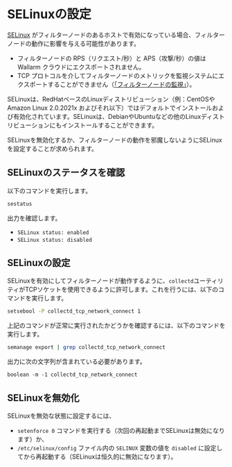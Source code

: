 [link-selinux]:     https://www.redhat.com/en/topics/linux/what-is-selinux
[doc-monitoring]:   monitoring/intro.ja.md

# SELinuxの設定

[SELinux][link-selinux] がフィルターノードのあるホストで有効になっている場合、フィルターノードの動作に影響を与える可能性があります。
* フィルターノードの RPS（リクエスト/秒）と APS（攻撃/秒）の値は Wallarm クラウドにエクスポートされません。
* TCP プロトコルを介してフィルターノードのメトリックを監視システムにエクスポートすることができません（[「フィルターノードの監視」][doc-monitoring]）。

SELinuxは、RedHatベースのLinuxディストリビューション（例：CentOSやAmazon Linux 2.0.2021x およびそれ以下）ではデフォルトでインストールおよび有効化されています。SELinuxは、DebianやUbuntuなどの他のLinuxディストリビューションにもインストールすることができます。

SELinuxを無効化するか、フィルターノードの動作を邪魔しないようにSELinuxを設定することが求められます。

## SELinuxのステータスを確認

以下のコマンドを実行します。

``` bash
sestatus
```

出力を確認します。
* `SELinux status: enabled`
* `SELinux status: disabled`

## SELinuxの設定

SELinuxを有効にしてフィルターノードが動作するように、`collectd`ユーティリティがTCPソケットを使用できるように許可します。これを行うには、以下のコマンドを実行します。

``` bash
setsebool -P collectd_tcp_network_connect 1
```

上記のコマンドが正常に実行されたかどうかを確認するには、以下のコマンドを実行します。

``` bash
semanage export | grep collectd_tcp_network_connect
```

出力に次の文字列が含まれている必要があります。

```
boolean -m -1 collectd_tcp_network_connect
```

## SELinuxを無効化

SELinuxを無効な状態に設定するには、
* `setenforce 0` コマンドを実行する（次回の再起動までSELinuxは無効になります）か、
* `/etc/selinux/config` ファイル内の `SELINUX` 変数の値を `disabled` に設定してから再起動する（SELinuxは恒久的に無効になります）。